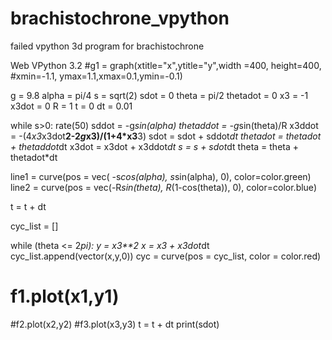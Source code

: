 # brachistochrone_vpython
failed vpython 3d program for brachistochrone

Web VPython 3.2
#g1 = graph(xtitle="x",ytitle="y",width =400, height=400,
#xmin=-1.1, ymax=1.1,xmax=0.1,ymin=-0.1)

g = 9.8
alpha = pi/4
s = sqrt(2)
sdot = 0
theta = pi/2
thetadot = 0
x3 = -1
x3dot = 0
R = 1
t = 0
dt = 0.01

while s>0:
  rate(50)
  sddot = -g*sin(alpha)
  thetaddot = -g*sin(theta)/R
  x3ddot = -(4*x3*x3dot**2-2*g*x3)/(1+4*x3**3)
  sdot = sdot + sddot*dt
  thetadot = thetadot + thetaddot*dt
  x3dot = x3dot + x3ddot*dt
  s = s + sdot*dt
  theta = theta + thetadot*dt 
  
  line1 = curve(pos = vec( -s*cos(alpha), s*sin(alpha), 0), color=color.green)
  line2 = curve(pos = vec(-R*sin(theta),  R*(1-cos(theta)), 0), color=color.blue)

  t = t + dt
 
  cyc_list = []

  while (theta <= 2*pi):
   y = x3**2
   x = x3 + x3dot*dt
  cyc_list.append(vector(x,y,0))
  cyc = curve(pos = cyc_list, color = color.red)

  
  
 # f1.plot(x1,y1)
  #f2.plot(x2,y2)
  #f3.plot(x3,y3)
t = t + dt
print(sdot)
